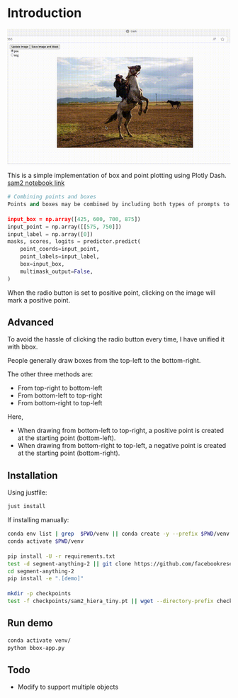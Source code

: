 # Introduction
![Demo](assets/easy.gif)

This is a simple implementation of box and point plotting using Plotly Dash.
[sam2 notebook link](https://github.com/facebookresearch/segment-anything-2/blob/main/notebooks/image_predictor_example.ipynb)

```python
# Combining points and boxes
Points and boxes may be combined by including both types of prompts to the predictor. Here this can be used to select just the truck's tire, instead of the entire wheel.

input_box = np.array([425, 600, 700, 875])
input_point = np.array([[575, 750]])
input_label = np.array([0])
masks, scores, logits = predictor.predict(
    point_coords=input_point,
    point_labels=input_label,
    box=input_box,
    multimask_output=False,
)
```

When the radio button is set to positive point, clicking on the image will mark a positive point.


## Advanced
To avoid the hassle of clicking the radio button every time, I have unified it with bbox.

People generally draw boxes from the top-left to the bottom-right.

The other three methods are:
- From top-right to bottom-left
- From bottom-left to top-right
- From bottom-right to top-left

Here,

- When drawing from bottom-left to top-right, a positive point is created at the starting point (bottom-left).
- When drawing from bottom-right to top-left, a negative point is created at the starting point (bottom-right).


## Installation

Using justfile:

```bash
just install
```

If installing manually:

```bash
conda env list | grep  $PWD/venv || conda create -y --prefix $PWD/venv python=3.11 pip ipykernel
conda activate $PWD/venv

pip install -U -r requirements.txt
test -d segment-anything-2 || git clone https://github.com/facebookresearch/segment-anything-2.git
cd segment-anything-2
pip install -e ".[demo]"

mkdir -p checkpoints
test -f checkpoints/sam2_hiera_tiny.pt || wget --directory-prefix checkpoints/ https://dl.fbaipublicfiles.com/segment_anything_2/072824/sam2_hiera_tiny.pt 
```


## Run demo

```bash
conda activate venv/
python bbox-app.py
```

## Todo
- Modify to support multiple objects